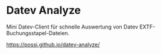 Datev Analyze
=============

Mini Datev-Client für schnelle Auswertung von Datev EXTF-Buchungsstapel-Dateien.

https://possi.github.io/datev-analyze/
